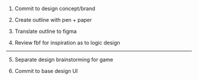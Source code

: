 1. Commit to design concept/brand

2. Create outline with pen + paper

3. Translate outline to figma

4. Review fbf for inspiration as to logic design

-------------

5. Separate design brainstorming for game

6. Commit to base design UI